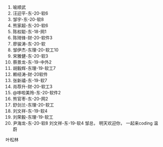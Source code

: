 1. 喻顺武
2. 汪迎平-东-20-软6
3. 邹宇-东-20-软8
4. 熊家超-东-20-软6
5. 陈权聪-东-18-网1
6. 陈琦锋-财-20-软件3
7. 廖骏涛-东-20-软
8. 邹伊杰-东理-20-软工10
9. 宋雅健-东-20-软3
10. 蔡景龙-东-19-中外2
11. 胡毅辉-东理-19-软工7
12. 赖经涛-财-20软件
13. 张新禧-东-19-软7
14. 肖荐升-财-20-软工3
15. @哆啦美玲-东-20-软件2
16. 熊官枣-东-20-网2
17. 舒剑兰-东理-20-软工
18. 刘文祥-东-19-软4
19. 刘荣毅-东理-19-软工
20. 尹海龙-东-20-软8
刘文祥-东-19-软4
邹总， 明天欢迎你， 一起来coding 
温蔚

叶松林